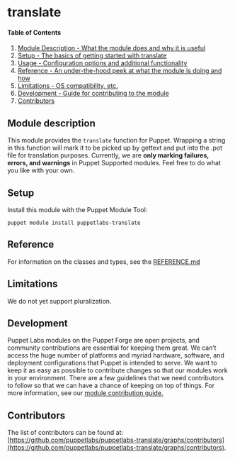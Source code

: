 # translate

#### Table of Contents

1. [Module Description - What the module does and why it is useful](#module-description)
2. [Setup - The basics of getting started with translate](#setup)
3. [Usage - Configuration options and additional functionality](#usage)
4. [Reference - An under-the-hood peek at what the module is doing and how](#reference)
5. [Limitations - OS compatibility, etc.](#limitations)
6. [Development - Guide for contributing to the module](#development)
7. [Contributors](#contributors)

## Module description

This module provides the `translate` function for Puppet. Wrapping a string in this function will mark it to be picked up by gettext and put into the .pot file for translation purposes. Currently, we are **only marking failures, errors, and warnings** in Puppet Supported modules. Feel free to do what you like with your own. 

## Setup

Install this module with the Puppet Module Tool:
```shell
puppet module install puppetlabs-translate
```

## Reference

For information on the classes and types, see the [REFERENCE.md](https://github.com/puppetlabs/puppetlabs-translate/blob/master/REFERENCE.md)

## Limitations

We do not yet support pluralization.

## Development

Puppet Labs modules on the Puppet Forge are open projects, and community contributions are essential for keeping them great. We can’t access the huge number of platforms and myriad hardware, software, and deployment configurations that Puppet is intended to serve. We want to keep it as easy as possible to contribute changes so that our modules work in your environment. There are a few guidelines that we need contributors to follow so that we can have a chance of keeping on top of things. For more information, see our [module contribution guide.](https://puppet.com/docs/puppet/latest/contributing.html)

## Contributors

The list of contributors can be found at: [https://github.com/puppetlabs/puppetlabs-translate/graphs/contributors](https://github.com/puppetlabs/puppetlabs-translate/graphs/contributors).
